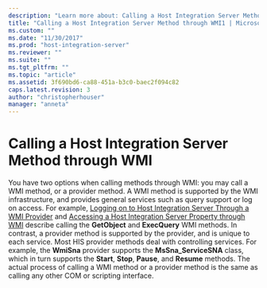 ```yaml
---
description: "Learn more about: Calling a Host Integration Server Method through WMI"
title: "Calling a Host Integration Server Method through WMI1 | Microsoft Docs"
ms.custom: ""
ms.date: "11/30/2017"
ms.prod: "host-integration-server"
ms.reviewer: ""
ms.suite: ""
ms.tgt_pltfrm: ""
ms.topic: "article"
ms.assetid: 3f690bd6-ca88-451a-b3c0-baec2f094c82
caps.latest.revision: 3
author: "christopherhouser"
manager: "anneta"
---
```

# Calling a Host Integration Server Method through WMI
You have two options when calling methods through WMI: you may call a WMI method, or a provider method. A WMI method is supported by the WMI infrastructure, and provides general services such as query support or log on access. For example, [Logging on to Host Integration Server Through a WMI Provider](../core/logging-on-to-host-integration-server-through-a-wmi-provider2.md) and [Accessing a Host Integration Server Property through WMI](../core/accessing-a-host-integration-server-property-through-wmi2.md) describe calling the **GetObject** and **ExecQuery** WMI methods. In contrast, a provider method is supported by the provider, and is unique to each service. Most HIS provider methods deal with controlling services. For example, the **WmiSna** provider supports the **MsSna_ServiceSNA** class, which in turn supports the **Start**, **Stop**, **Pause**, and **Resume** methods. The actual process of calling a WMI method or a provider method is the same as calling any other COM or scripting interface.
